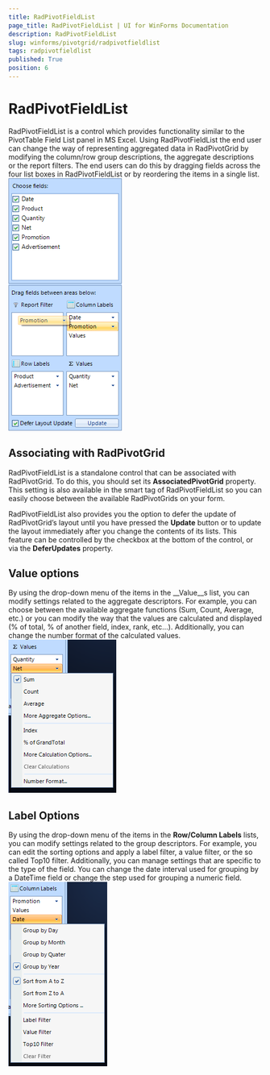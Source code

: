 ```yaml
---
title: RadPivotFieldList
page_title: RadPivotFieldList | UI for WinForms Documentation
description: RadPivotFieldList
slug: winforms/pivotgrid/radpivotfieldlist
tags: radpivotfieldlist
published: True
position: 6
---
```


# RadPivotFieldList



RadPivotFieldList is a control which provides functionality similar to the PivotTable Field List panel in MS Excel.
        Using RadPivotFieldList the end user can change the way of representing aggregated data in RadPivotGrid by
        modifying the column/row group descriptions, the aggregate descriptions or the report filters. The end users
        can do this by dragging fields across the four list boxes in RadPivotFieldList or by reordering the items in a single list.
      ![pivotgrid-radpivotfieldlist 001](images/pivotgrid-radpivotfieldlist001.png)

## Associating with RadPivotGrid

RadPivotFieldList is a standalone control that can be associated with RadPivotGrid. To do this, you should set its 
            __AssociatedPivotGrid__ property. This setting is also available in the smart tag of RadPivotFieldList
            so you can easily choose between the available RadPivotGrids on your form.
        

RadPivotFieldList also provides you the option to defer the update of RadPivotGrid’s layout until you have pressed the __Update__ 
          button or to update the layout immediately after you change the contents of its lists. This feature can be controlled by the checkbox at the
          bottom of the control, or via the __DeferUpdates__ property.

## Value options

By using the drop-down menu of the items in the __Value__s list, you can modify settings related to the aggregate descriptors.
          For example, you can choose between the available aggregate functions (Sum, Count, Average, etc.) or you can modify the way that the values
          are calculated and displayed (% of total, % of another field, index, rank, etc…). Additionally, you can change the number format of the calculated values.
        ![pivotgrid-radpivotfieldlist 002](images/pivotgrid-radpivotfieldlist002.png)

## Label Options

By using the drop-down menu of the items in the __Row/Column Labels__ lists, you can modify settings related to
          the group descriptors. For example, you can edit the sorting options and apply a label filter, a value filter, or the so called 
          Top10 filter. Additionally, you can manage settings that are specific to the type of the field. You can change the date interval 
          used for grouping by a DateTime field or change the step used for grouping a numeric field.
        ![pivotgrid-radpivotfieldlist 003](images/pivotgrid-radpivotfieldlist003.png)
